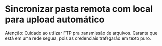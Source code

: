 # Sincronizar pasta remota com local para upload automático

Atenção: Cuidado ao utilizar FTP pra transmissão de arquivos. Garanta que está em uma rede segura, pois as credenciais trafegarão em texto puro.